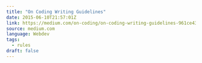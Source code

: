 ```yaml
---
title: "On Coding Writing Guidelines"
date: 2015-06-10T21:57:01Z
link: https://medium.com/on-coding/on-coding-writing-guidelines-961ce433746?source=rss----7f08111f802---4
source: medium.com
language: Webdev
tags:
  - rules
draft: false
---
```

